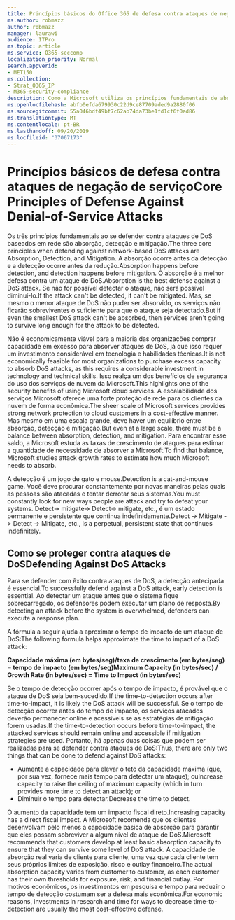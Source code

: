 ```yaml
---
title: Princípios básicos do Office 365 de defesa contra ataques de negação de serviço
ms.author: robmazz
author: robmazz
manager: laurawi
audience: ITPro
ms.topic: article
ms.service: O365-seccomp
localization_priority: Normal
search.appverid:
- MET150
ms.collection:
- Strat_O365_IP
- M365-security-compliance
description: Como a Microsoft utiliza os princípios fundamentais de absorção, detecção e atenuação em sua defesa contra ataques de negação de serviço (DoS).
ms.openlocfilehash: abfb0efda679930c22d9ce87709aded9a2880f06
ms.sourcegitcommit: 55a046bdf49bf7c62ab74da73be1fd1cf6f0ad86
ms.translationtype: MT
ms.contentlocale: pt-BR
ms.lasthandoff: 09/20/2019
ms.locfileid: "37067173"
---
```

# <a name="core-principles-of-defense-against-denial-of-service-attacks"></a><span data-ttu-id="a2d3c-103">Princípios básicos de defesa contra ataques de negação de serviço</span><span class="sxs-lookup"><span data-stu-id="a2d3c-103">Core Principles of Defense Against Denial-of-Service Attacks</span></span>

<span data-ttu-id="a2d3c-104">Os três princípios fundamentais ao se defender contra ataques de DoS baseados em rede são absorção, detecção e mitigação.</span><span class="sxs-lookup"><span data-stu-id="a2d3c-104">The three core principles when defending against network-based DoS attacks are Absorption, Detection, and Mitigation.</span></span> <span data-ttu-id="a2d3c-105">A absorção ocorre antes da detecção e a detecção ocorre antes da redução.</span><span class="sxs-lookup"><span data-stu-id="a2d3c-105">Absorption happens before detection, and detection happens before mitigation.</span></span> <span data-ttu-id="a2d3c-106">O absorção é a melhor defesa contra um ataque de DoS.</span><span class="sxs-lookup"><span data-stu-id="a2d3c-106">Absorption is the best defense against a DoS attack.</span></span> <span data-ttu-id="a2d3c-107">Se não for possível detectar o ataque, não será possível diminuí-lo.</span><span class="sxs-lookup"><span data-stu-id="a2d3c-107">If the attack can't be detected, it can't be mitigated.</span></span> <span data-ttu-id="a2d3c-108">Mas, se mesmo o menor ataque de DoS não puder ser absorvido, os serviços não ficarão sobreviventes o suficiente para que o ataque seja detectado.</span><span class="sxs-lookup"><span data-stu-id="a2d3c-108">But if even the smallest DoS attack can't be absorbed, then services aren't going to survive long enough for the attack to be detected.</span></span>

<span data-ttu-id="a2d3c-109">Não é economicamente viável para a maioria das organizações comprar capacidade em excesso para absorver ataques de DoS, já que isso requer um investimento considerável em tecnologia e habilidades técnicas.</span><span class="sxs-lookup"><span data-stu-id="a2d3c-109">It is not economically feasible for most organizations to purchase excess capacity to absorb DoS attacks, as this requires a considerable investment in technology and technical skills.</span></span> <span data-ttu-id="a2d3c-110">Isso realça um dos benefícios de segurança do uso dos serviços de nuvem da Microsoft.</span><span class="sxs-lookup"><span data-stu-id="a2d3c-110">This highlights one of the security benefits of using Microsoft cloud services.</span></span> <span data-ttu-id="a2d3c-111">A escalabilidade dos serviços Microsoft oferece uma forte proteção de rede para os clientes da nuvem de forma econômica.</span><span class="sxs-lookup"><span data-stu-id="a2d3c-111">The sheer scale of Microsoft services provides strong network protection to cloud customers in a cost-effective manner.</span></span> <span data-ttu-id="a2d3c-112">Mas mesmo em uma escala grande, deve haver um equilíbrio entre absorção, detecção e mitigação.</span><span class="sxs-lookup"><span data-stu-id="a2d3c-112">But even at a large scale, there must be a balance between absorption, detection, and mitigation.</span></span> <span data-ttu-id="a2d3c-113">Para encontrar esse saldo, a Microsoft estuda as taxas de crescimento de ataques para estimar a quantidade de necessidade de absorver a Microsoft.</span><span class="sxs-lookup"><span data-stu-id="a2d3c-113">To find that balance, Microsoft studies attack growth rates to estimate how much Microsoft needs to absorb.</span></span>

<span data-ttu-id="a2d3c-114">A detecção é um jogo de gato e mouse.</span><span class="sxs-lookup"><span data-stu-id="a2d3c-114">Detection is a cat-and-mouse game.</span></span> <span data-ttu-id="a2d3c-115">Você deve procurar constantemente por novas maneiras pelas quais as pessoas são atacadas e tentar derrotar seus sistemas.</span><span class="sxs-lookup"><span data-stu-id="a2d3c-115">You must constantly look for new ways people are attack and try to defeat your systems.</span></span> <span data-ttu-id="a2d3c-116">Detect-> mitigate-> Detect-> mitigate, etc., é um estado permanente e persistente que continua indefinidamente.</span><span class="sxs-lookup"><span data-stu-id="a2d3c-116">Detect -> Mitigate -> Detect -> Mitigate, etc., is a perpetual, persistent state that continues indefinitely.</span></span>

## <a name="defending-against-dos-attacks"></a><span data-ttu-id="a2d3c-117">Como se proteger contra ataques de DoS</span><span class="sxs-lookup"><span data-stu-id="a2d3c-117">Defending Against DoS Attacks</span></span>

<span data-ttu-id="a2d3c-118">Para se defender com êxito contra ataques de DoS, a detecção antecipada é essencial.</span><span class="sxs-lookup"><span data-stu-id="a2d3c-118">To successfully defend against a DoS attack, early detection is essential.</span></span> <span data-ttu-id="a2d3c-119">Ao detectar um ataque antes que o sistema fique sobrecarregado, os defensores podem executar um plano de resposta.</span><span class="sxs-lookup"><span data-stu-id="a2d3c-119">By detecting an attack before the system is overwhelmed, defenders can execute a response plan.</span></span>

<span data-ttu-id="a2d3c-120">A fórmula a seguir ajuda a aproximar o tempo de impacto de um ataque de DoS:</span><span class="sxs-lookup"><span data-stu-id="a2d3c-120">The following formula helps approximate the time to impact of a DoS attack:</span></span>

   <span data-ttu-id="a2d3c-121">**Capacidade máxima (em bytes/seg)/taxa de crescimento (em bytes/seg) = tempo de impacto (em bytes/seg)**</span><span class="sxs-lookup"><span data-stu-id="a2d3c-121">**Maximum Capacity (in bytes/sec) / Growth Rate (in bytes/sec) = Time to Impact (in bytes/sec)**</span></span>

<span data-ttu-id="a2d3c-122">Se o tempo de detecção ocorrer após o tempo de impacto, é provável que o ataque de DoS seja bem-sucedido.</span><span class="sxs-lookup"><span data-stu-id="a2d3c-122">If the time-to-detection occurs after time-to-impact, it is likely the DoS attack will be successful.</span></span> <span data-ttu-id="a2d3c-123">Se o tempo de detecção ocorrer antes do tempo de impacto, os serviços atacados deverão permanecer online e acessíveis se as estratégias de mitigação forem usadas.</span><span class="sxs-lookup"><span data-stu-id="a2d3c-123">If the time-to-detection occurs before time-to-impact, the attacked services should remain online and accessible if mitigation strategies are used.</span></span> <span data-ttu-id="a2d3c-124">Portanto, há apenas duas coisas que podem ser realizadas para se defender contra ataques de DoS:</span><span class="sxs-lookup"><span data-stu-id="a2d3c-124">Thus, there are only two things that can be done to defend against DoS attacks:</span></span>

- <span data-ttu-id="a2d3c-125">Aumente a capacidade para elevar o teto da capacidade máxima (que, por sua vez, fornece mais tempo para detectar um ataque); ou</span><span class="sxs-lookup"><span data-stu-id="a2d3c-125">Increase capacity to raise the ceiling of maximum capacity (which in turn provides more time to detect an attack); or</span></span>
- <span data-ttu-id="a2d3c-126">Diminuir o tempo para detectar.</span><span class="sxs-lookup"><span data-stu-id="a2d3c-126">Decrease the time to detect.</span></span>

<span data-ttu-id="a2d3c-127">O aumento da capacidade tem um impacto fiscal direto.</span><span class="sxs-lookup"><span data-stu-id="a2d3c-127">Increasing capacity has a direct fiscal impact.</span></span> <span data-ttu-id="a2d3c-128">A Microsoft recomenda que os clientes desenvolvam pelo menos a capacidade básica de absorção para garantir que eles possam sobreviver a algum nível de ataque de DoS.</span><span class="sxs-lookup"><span data-stu-id="a2d3c-128">Microsoft recommends that customers develop at least basic absorption capacity to ensure that they can survive some level of DoS attack.</span></span> <span data-ttu-id="a2d3c-129">A capacidade de absorção real varia de cliente para cliente, uma vez que cada cliente tem seus próprios limites de exposição, risco e outlay financeiro.</span><span class="sxs-lookup"><span data-stu-id="a2d3c-129">The actual absorption capacity varies from customer to customer, as each customer has their own thresholds for exposure, risk, and financial outlay.</span></span> <span data-ttu-id="a2d3c-130">Por motivos econômicos, os investimentos em pesquisa e tempo para reduzir o tempo de detecção costumam ser a defesa mais econômica.</span><span class="sxs-lookup"><span data-stu-id="a2d3c-130">For economic reasons, investments in research and time for ways to decrease time-to-detection are usually the most cost-effective defense.</span></span>
